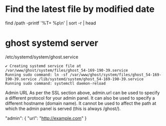 # Find the latest file by modified date

find /path -printf '%T+ %p\n' | sort -r | head

# ghost systemd server

/etc/systemd/system/ghost.service
```
✔ Creating systemd service file at /var/www/ghost/system/files/ghost_54-169-190-39.service
Running sudo command: ln -sf /var/www/ghost/system/files/ghost_54-169-190-39.service /lib/systemd/system/ghost_54-169-190-39.service
Running sudo command: systemctl daemon-reload
```
Admin URL
As per the SSL section above, admin.url can be used to specify a different protocol for your admin panel. It can also be used to specify a different hostname (domain name). It cannot be used to affect the path at which the admin panel is served (this is always /ghost/).

"admin": { 
  "url": "http://example.com" 
}
